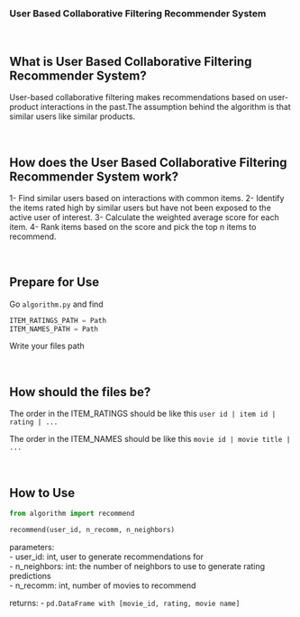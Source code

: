 ### User Based Collaborative Filtering Recommender System

<br >

## What is User Based Collaborative Filtering Recommender System?

User-based collaborative filtering makes recommendations based on user-product interactions in the past.The assumption behind the algorithm is that similar users like similar products.

<br >

## How does the User Based Collaborative Filtering Recommender System work?

1- Find similar users based on interactions with common items.
2- Identify the items rated high by similar users but have not been exposed to the active user of interest.
3- Calculate the weighted average score for each item.
4- Rank items based on the score and pick the top n items to recommend.

<br >

## Prepare for Use

Go `algorithm.py` and find

```py
ITEM_RATINGS_PATH = Path
ITEM_NAMES_PATH = Path
```

Write your files path

<br >

## How should the files be?

The order in the ITEM_RATINGS should be like this
`user id | item id | rating | ...`

The order in the ITEM_NAMES should be like this
`movie id | movie title | ...`

<br >

## How to Use

```py
from algorithm import recommend

recommend(user_id, n_recomm, n_neighbors)

```

parameters:<br >
    - user_id: int, user to generate recommendations for<br >
    - n_neighbors: int: the number of neighbors to use to generate rating predictions<br >
    - n_recomm: int, number of movies to recommend

returns:
    - `pd.DataFrame with [movie_id, rating, movie name]`
